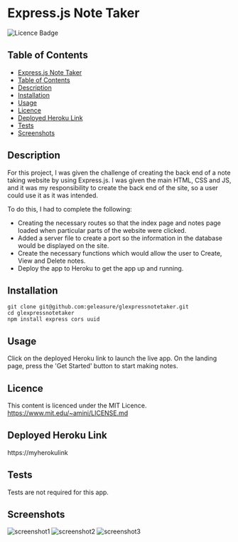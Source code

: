 # Express.js Note Taker

![Licence Badge](https://img.shields.io/badge/licence-MIT-green)

## Table of Contents

  - [Express.js Note Taker](#expressjs-note-taker)
  - [Table of Contents](#table-of-contents)
  - [Description](#description)
  - [Installation](#installation)
  - [Usage](#usage)
  - [Licence](#licence)
  - [Deployed Heroku Link](#deployed-heroku-link)
  - [Tests](#tests)
  - [Screenshots](#screenshots)

## Description

For this project, I was given the challenge of creating the back end of a note taking website by using Express.js. I was given the main HTML, CSS and JS, and it was my responsibility to create the back end of the site, so a user could use it as it was intended.

To do this, I had to complete the following:

- Creating the necessary routes so that the index page and notes page loaded when particular parts of the website were clicked.
- Added a server file to create a port so the information in the database would be displayed on the site.
- Create the necessary functions which would allow the user to Create, View and Delete notes.
- Deploy the app to Heroku to get the app up and running.

## Installation

```
git clone git@github.com:geleasure/glexpressnotetaker.git
cd glexpressnotetaker
npm install express cors uuid
```

## Usage

Click on the deployed Heroku link to launch the live app. On the landing page, press the 'Get Started' button to start making notes.

## Licence

This content is licenced under the MIT Licence.
https://www.mit.edu/~amini/LICENSE.md

## Deployed Heroku Link

https://myherokulink

## Tests

Tests are not required for this app.

## Screenshots

![screenshot1](./public/assets/images/myimagelink)
![screenshot2](./public/assets/images/myimagelink)
![screenshot3](./public/assets/images/myimagelink)